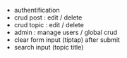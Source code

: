 - authentification
- crud post : edit / delete
- crud topic : edit / delete
- admin : manage users / global crud
- clear form input (tiptap) after submit
- search input (topic title)